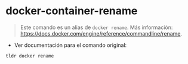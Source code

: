 # docker-container-rename

> Este comando es un alias de `docker rename`.
> Más información: <https://docs.docker.com/engine/reference/commandline/rename>.

- Ver documentación para el comando original:

`tldr docker rename`
